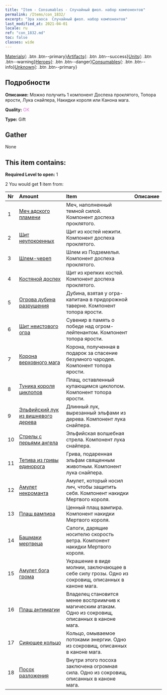 ```yaml
---
title: "Item - Consumables - Случайный фиол. набор компонентов"
permalink: /Items/con_1832/
excerpt: "Эра хаоса  Случайный фиол. набор компонентов"
last_modified_at: 2021-04-01
locale: ru
ref: "con_1832.md"
toc: false
classes: wide
---
```

 [Materials](/ru/Items/){: .btn .btn--primary}[Artifacts](/ru/Items/Artifacts/){: .btn .btn--success}[Units](/ru/Items/Units/){: .btn .btn--warning}[Heroes](/ru/Items/Heroes/){: .btn .btn--danger}[Consumables](/ru/Items/Consumables/){: .btn .btn--info}[Unknown](/ru/Items/Unknown/){: .btn .btn--primary}

## Подробности
 **Описание:** Можно получить 1 компонент Доспеха проклятого, Топора ярости, Лука снайпера, Накидки короля или Канона мага.

 **Quality:** <span style="color: #DA70D6">OK</span>

 **Type:** Gift

## Gather

  None

## This item contains:

 **Required Level to open:** 1

 2 You would get **1** item  from:

  | Nr | Amount |     Item    | Описание |
  |:---|:-------|:------------|:-----------:|
  | 1 | [Меч адского пламени](/ru/Items/art_121/) | Меч, наполненный темной силой. Компонент доспеха проклятого. | 
  | 2 | [Щит неупокоенных](/ru/Items/art_122/) | Щит из костей нежити. Компонент доспеха проклятого. | 
  | 3 | [Шлем-череп](/ru/Items/art_123/) | Шлем из Подземелья. Компонент доспеха проклятого. | 
  | 4 | [Костяной доспех](/ru/Items/art_124/) | Щит из крепких костей. Компонент доспеха проклятого. | 
  | 5 | [Огрова дубина разрушения](/ru/Items/art_125/) | Дубина, взятая у огра-капитана в придорожной таверне. Компонент топора ярости. | 
  | 6 | [Щит неистового огра](/ru/Items/art_126/) | Сувенир в память о победе над огром-лейтенантом. Компонент топора ярости. | 
  | 7 | [Корона верховного мага](/ru/Items/art_127/) | Корона, полученная в подарок за спасение безумного чародея. Компонент топора ярости. | 
  | 8 | [Туника короля циклопов](/ru/Items/art_128/) | Плащ, оставленный купающимся циклопом. Компонент топора ярости. | 
  | 9 | [Эльфийский лук из вишневого дерева](/ru/Items/art_103/) | Длинный лук, вырезанный эльфами из дерева. Компонент лука снайпера. | 
  | 10 | [Стрелы с перьями ангела](/ru/Items/art_104/) | Эльфийская волшебная стрела. Компонент лука снайпера. | 
  | 11 | [Тетива из гривы единорога](/ru/Items/art_105/) | Грива, подаренная эльфам священным животным. Компонент лука снайпера. | 
  | 12 | [Амулет некроманта](/ru/Items/art_129/) | Амулет, который носил лич, чтобы защитить себя. Компонент накидки Мертвого короля. | 
  | 13 | [Плащ вампира](/ru/Items/art_130/) | Ценный плащ вампира. Компонент накидки Мертвого короля. | 
  | 14 | [Башмаки мертвеца](/ru/Items/art_131/) | Сапоги, дарящие носителю скорость ветра. Компонент накидки Мертвого короля. | 
  | 15 | [Амулет бога грома](/ru/Items/art_136/) | Украшение в виде молнии, заключающее в себе силу грозы. Одно из сокровищ, описанных в каноне мага. | 
  | 16 | [Плащ антимагии](/ru/Items/art_137/) | Владелец становится менее восприимчив к магическим атакам. Одно из сокровищ, описанных в каноне мага. | 
  | 17 | [Сияющее кольцо](/ru/Items/art_138/) | Кольцо, омываемое потоками энергии. Одно из сокровищ, описанных в каноне мага. | 
  | 18 | [Посох разложения](/ru/Items/art_139/) | Внутри этого посоха заключена огромная сила. Одно из сокровищ, описанных в каноне мага. | 
